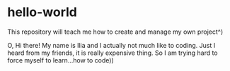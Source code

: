 # hello-world
This repository will teach me how to create and manage my own project^)


O, Hi there! My name is Ilia and I actually not much like to coding. Just I heard from my friends, it is really expensive thing. So I am trying hard to force myself to learn...how to code))
